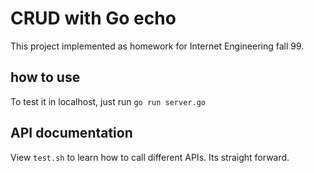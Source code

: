 # CRUD with Go echo

This project implemented as homework for Internet Engineering fall 99.

## how to use

To test it in localhost, just run `go run server.go`

## API documentation

View `test.sh` to learn how to call different APIs. Its straight forward.
